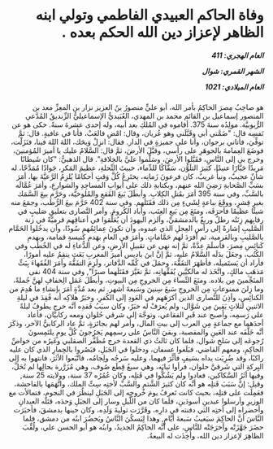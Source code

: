 <h1 dir="rtl">وفاة الحاكم العبيدي الفاطمي وتولي ابنه الظاهر لإعزاز دين الله الحكم بعده .</h1>

<h5 dir="rtl">العام الهجري:  411

الشهر القمري: شوال

العام الميلادي: 1021</h5>

<p dir="rtl">هو صاحِبُ مِصرَ الحاكِمُ بأمر الله، أبو عليٍّ منصورُ بنُ العزيز نزار بن المعِزِّ معد بن المنصور إسماعيل بن القائم محمد بن المهدي، العُبَيديُّ الإسماعيليُّ الزِّنديقُ المُدَّعي الرُّبوبيَّة. مولِدُه سنةَ 375. أقاموه في المُلكِ بعد أبيه، وله إحدى عشرةَ سنةً. حكى هو عن نَفسِه قال: "ضَمَّني أبي وقَبَّلَني وهو عُريان، وقال: امْضِ فالعَبْ، فأنا في عافيةٍ. قال: ثمَّ توفِّيَ، فأتاني برجوان، وأنا على جميزةٍ في الدار. فقال: انزِلْ وَيحَك، اللهَ اللهَ فينا، فنَزَلْت، فوضَعَ العِمامةَ بالجوهَرِ على رأسي، وقبَّلَ الأرضَ، ثمَّ قال: السَّلامُ عليك يا أميرَ المُؤمنينَ، وخرج بي إلى النَّاسِ، فقَبَّلوا الأرضَ، وسَلَّموا عليَّ بالخِلافةِ". قال الذهبيُّ: "كان شَيطانًا مَريدًا جَبَّارًا عنيدًا، كثيرَ التلَوُّن، سَفَّاكًا للدِّماء، خبيثَ النِّحلةِ، عظيمَ المَكرِ، جَوادًا مُمَدَّحًا، له شأنٌ عجيبٌ، ونبأٌ غريبٌ، كان فرعونَ زَمانِه، يختَرِعُ كُلَّ وَقتٍ أحكامًا يُلزِمُ الرَّعيَّةَ بها، أمَرَ بسَبِّ الصَّحابةِ رَضِيَ الله عنهم، وبكتابةِ ذلك على أبوابِ المساجِدِ والشوارعِ، وأمَرَ عُمَّالَه بالسَّبِّ، وفي سنة 395 أمَرَ بقَتلِ الكِلابِ. وأبطَلَ بَيعَ الفَقعِ والمُلوخيَّة، وحَرَّم بيعَ السَّمَك بغيرِ قِشرٍ، ووقَعَ بباعةٍ لِشَيءٍ مِن ذلك فقَتَلَهم. وفي سنة 402 حَرَّمَ بيعَ الرُّطَب، وجمَعَ منه شيئًا عظيمًا فأحرَقَه، ومنَعَ مِن بَيعِ العِنَب، وأباد الكُرومَ. وأمر النَّصارى بتعليقِ صَليبٍ في رِقابِهم زِنَتُه رطلٌ وربعٌ بالدمشقيِّ، وألزم اليهودَ أن يُعَلِّقوا في أعناقِهم قرميَّةً في زنة الصَّليبِ إشارةً إلى رأسِ العِجلِ الذي عبدوه، وأن تكونَ عِمائِمُهم سُودًا، وأن يدخُلوا الحَمَّام بالصَّليبِ وبالقرمية، ثم أفرَدَ لهم حَمَّاماتٍ. وأمَرَ في العامِ بهَدمِ كَنيسةِ قمامة، وبهدمِ كَنائِسِ مِصرَ، فأسلَمَ عِدَّةٌ، ثمَّ إنه نهى عن تقبيلِ الأرضِ، وعن الدُّعاءِ له في الخُطَب وفي الكُتُب، وجعَلَ بدَلَه السَّلامُ عليه، ثمَّ إنَّ ابنَ باديس أميرَ المغربِ بَعَث ينقِمُ عليه أمورًا، فأراد أن يَستَميلَه، فأظهَرَ التفَقُّهَ، وحمَلَ في كُمِّه الدَّفاتر، ولَزِمَ التفَقُّهَ وأمَرَ الفُقَهاءَ بِبَثِّ مَذهَبِ مالكٍ، واتَّخَذ له مالكيَّينِ يُفَقِّهانِه، ثمَّ تغَيَّرَ فقَتَلَهما صبرًا", وفي سنة 404 نفى المنَجِّمينَ مِن بلاده. ومنَعَ النِّساءَ مِن الخروجِ مِن البيوتِ، وأبطَلَ عَمَل الِخفافِ لهنَّ جُملةً، وما زِلنَ ممنوعاتٍ مِن الخروجِ سَبعَ سِنينَ وسَبعةَ أشهر. ثم بعد مُدَّةٍ أمَرَ بإنشاءِ ما هُدِمَ من الكنائِسِ، وأذِنَ للنَّصارى الذين أكرَهَهم في العَودِ إلى الكُفرِ، وخبَرُ هلاكِه أنه فُقِدَ في ليلةِ الاثنينِ لثلاثٍ بَقِينَ مِن شَوَّال، ولم يُعرَفْ له خبَرٌ، وكان سبَبُ فَقدِه أنَّه خرج يطوفُ ليلةً على رَسمِه، وأصبح عند قَبرِ الفقاعي، وتوجَّهَ إلى شرقي حُلوان ومعه ركابيَّان، فأعاد أحدَهما مع جماعةٍ مِن العرب إلى بيتِ المال، وأمر لهم بجائزةٍ، ثمَّ عاد الركابيُّ الآخر، وذكَرَ أنَّه خَلَّفَه عند العَينِ والمقصبة، وبقيَ النَّاسُ على رسمِهم يَخرُجونَ كُلَّ يومٍ يلتَمِسونَ رُجوعَه إلى سَلخِ شوال، فلما كان ثالثُ ذي القعدة خرج مُظَفَّر الصقلبي وغَيرُه من خواصِّ الحاكِمِ، ومعهم القاضي، فبَلَغوا عسفان، ودخلوا في الجَبَلِ، فبَصُروا بالحِمارِ الذي كان عليه راكبًا، وقد ضُرِبَت يداه بسَيفٍ فأثَّرَ فيهما، وعليه سَرجُه ولِجامُه، فاتَّبَعوا الأثَرَ، فانتهوا به إلى البِركةِ التي شَرقيَّ حلوان، فرأوا ثيابَه، وهي سبعُ قِطَع صُوف، وهي مُزَرَّرة بحالِها لم تُحَلَّ، وفيها أثَرُ السَّكاكين، فعادوا ولم يَشُكُّوا في قَتلِه، وكان عُمُرُه 37 سنة، وولايته 25 سنة, وقيل: إنَّ سَبَبَ قَتلِه هو أنَّه كان كثيرَ الشَّتمِ والسَّبِّ لأختِه سِتِّ الملك، واتَّهَمَها بالفاحشة، فعَمِلَت على قتلِه، بحيث كانت تَعرِفُ يومَ خُروجِه إلى الجَبَلِ لينظُرَ في النجومِ، فتمالأت مع الوزيرِ وأرسلوا عبدينِ أسودَينِ، فلما كان من اللَّيلِ وسار إلى الجبَلِ وَحدَه، قتَلَه العبدانِ وأحضراه إلى أختِه التي دفنته في دارِه، وقَرَّرَت توليةَ وَلَدِه، وكان حينها بدمشقَ، فأخبَرَت النَّاسَ أنَّ الحاكِمَ سيَغيبُ سَبعةَ أيَّامٍ, وهذا لِيَسكُنَ النَّاسُ ويَحضُرَ ابنُه من دمشق، فلما حضَرَ جَهَّزَتْه وأخرَجَتْه للنَّاسِ، على أنَّه الحاكِمُ الجديدُ، وابنُه هو أبو الحسن علي، ولُقِّبَ الظاهِرَ لإعزاز دين الله، وأُخِذَت له البيعةُ.</p></br>
